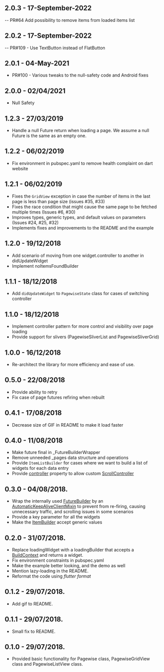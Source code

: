 ## 2.0.3 - 17-September-2022
-- PR#64 Add possibility to remove items from loaded items list

## 2.0.2 - 17-September-2022
-- PR#109 - Use TextButton instead of FlatButton

## 2.0.1 - 04-May-2021

- PR#100 - Various tweaks to the null-safety code and Android fixes

## 2.0.0 - 02/04/2021

- Null Safety

## 1.2.3 - 27/03/2019

- Handle a null Future return when loading a page. We assume a null Future is the same as an empty one.

## 1.2.2 - 06/02/2019

- Fix environment in pubspec.yaml to remove health complaint on dart website

## 1.2.1 - 06/02/2019

- Fixes the `GridView` exception in case the number of items in the last page is less than page size (issues #35, #33)
- Fixes the race condition that might cause the same page to be fetched multiple times (Issues #6, #30)
- Improves types, generic types, and default values on parameters (Issues #24, #25, #32)
- Implements fixes and improvements to the README and the example

## 1.2.0 - 19/12/2018

- Add scenario of moving from one widget.controller to another in didUpdateWidget
- Implement noItemsFoundBuilder

## 1.1.1 - 18/12/2018

- Add `didUpdateWidget` to `PagewiseState` class for cases of switching controller

## 1.1.0 - 18/12/2018

- Implement controller pattern for more control and visibility over page loading
- Provide support for slivers (PagewiseSliverList and PagewiseSliverGrid)

## 1.0.0 - 16/12/2018

- Re-architect the library for more efficiency and ease of use.

## 0.5.0 - 22/08/2018

- Provide ability to retry
- Fix case of page futures refiring when rebuilt

## 0.4.1 - 17/08/2018

- Decrease size of GIF in README to make it load faster

## 0.4.0 - 11/08/2018

- Make future final in \_FutureBuilderWrapper
- Remove unneeded \_pages data structure and operations
- Provide `ItemListBuilder` for cases where we want to build a list of widgets for each data entry
- Provide [controller](https://pub.dartlang.org/documentation/flutter_pagewise/latest/flutter_pagewise/Pagewise/errorBuilder.html) property to allow custom [ScrollController](https://docs.flutter.io/flutter/widgets/ScrollController-class.html)

## 0.3.0 - 04/08/2018.

- Wrap the internally used [FutureBuilder](https://docs.flutter.io/flutter/widgets/FutureBuilder-class.html) by an [AutomaticKeepAliveClientMixin](https://docs.flutter.io/flutter/widgets/AutomaticKeepAliveClientMixin-class.html) to prevent from re-firing, causing unnecessary traffic, and scrolling issues in some scenarios
- Provide a key parameter for all the widgets
- Make the [ItemBuilder](https://pub.dartlang.org/documentation/flutter_pagewise/latest/flutter_pagewise/ItemBuilder.html) accept generic values

## 0.2.0 - 31/07/2018.

- Replace loadingWidget with a loadingBuilder that accepts a [BuildContext](https://docs.flutter.io/flutter/widgets/BuildContext-class.html) and returns a widget.
- Fix environment constraints in pubspec.yaml
- Make the example better looking, and the demo as well
- Mention lazy-loading in the README.
- Reformat the code using _flutter format_

## 0.1.2 - 29/07/2018.

- Add gif to README.

## 0.1.1 - 29/07/2018.

- Small fix to README.

## 0.1.0 - 29/07/2018.

- Provided basic functionality for Pagewise class, PagewiseGridView class and PagewiseListView class.
